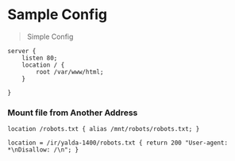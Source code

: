 # Sample Config

> Simple Config
```nginx
server {
    listen 80;
    location / {
        root /var/www/html;
    }

}

```
### Mount file from Another Address

```nginx
location /robots.txt { alias /mnt/robots/robots.txt; }
```

```nginx
location = /ir/yalda-1400/robots.txt { return 200 "User-agent: *\nDisallow: /\n"; }
```

